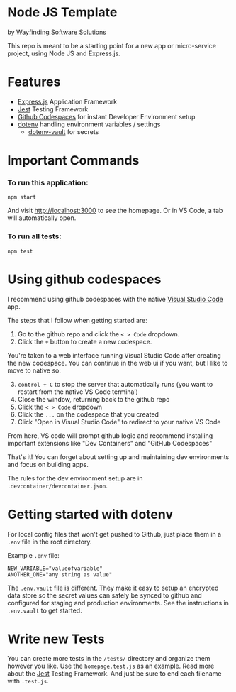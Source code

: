 # Node JS Template
by [Wayfinding Software Solutions](https://wayfinding.software)

This repo is meant to be a starting point for a new app or micro-service project, using Node JS and Express.js.

# Features
* [Express.js](https://github.com/expressjs/express) Application Framework
* [Jest](https://jestjs.io/) Testing Framework
* [Github Codespaces](https://github.com/features/codespaces) for instant Developer Environment setup
* [dotenv](https://github.com/motdotla/dotenv?tab=readme-ov-file#dotenv-) handling environment variables / settings
    * [dotenv-vault](https://github.com/dotenv-org/dotenv-vault) for secrets

# Important Commands

### To run this application:

```
npm start
```
And visit [http://localhost:3000](http://localhost:3000) to see the homepage.  Or in VS Code, a tab will automatically open.

### To run all tests:
```
npm test
```

# Using github codespaces

I recommend using github codespaces with the native [Visual Studio Code](https://code.visualstudio.com/) app.

The steps that I follow when getting started are:
1. Go to the github repo and click the `< > Code` dropdown.
2. Click the `+` button to create a new codespace.

You're taken to a web interface running Visual Studio Code after creating the new codespace.  You can continue in the web ui if you want, but I like to move to native so:

3. `control + C` to stop the server that automatically runs (you want to restart from the native VS Code terminal)
4. Close the window, returning back to the github repo
5. Click the `< > Code` dropdown
6. Click the `...` on the codespace that you created
7. Click "Open in Visual Studio Code" to redirect to your native VS Code

From here, VS code will prompt github logic and recommend installing important extensions like "Dev Containers" and "GitHub Codespaces"

That's it!  You can forget about setting up and maintaining dev environments and focus on building apps.

The rules for the dev environment setup are in `.devcontainer/devcontainer.json`.

# Getting started with dotenv

For local config files that won't get pushed to Github, just place them in a `.env` file in the root directory.

Example `.env` file:
```
NEW_VARIABLE="valueofvariable"
ANOTHER_ONE="any string as value"
```

The `.env.vault` file is different.  They make it easy to setup an encrypted data store so the secret values can safely be synced to github and configured for staging and production environments.  See the instructions in `.env.vault` to get started.

# Write new Tests

You can create more tests in the `/tests/` directory and organize them however you like.  Use the `homepage.test.js` as an example.  Read more about the [Jest](https://jestjs.io/) Testing Framework.  And just be sure to end each filename with `.test.js`.